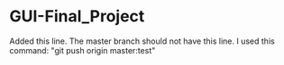 # GUI-Final_Project

Added this line. The master branch should not have this line.
I used this command: "git push origin master:test"


